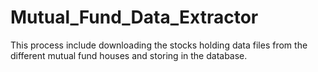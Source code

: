 # Mutual_Fund_Data_Extractor
This process include downloading the stocks holding data files from the different mutual fund houses and storing in the database.
